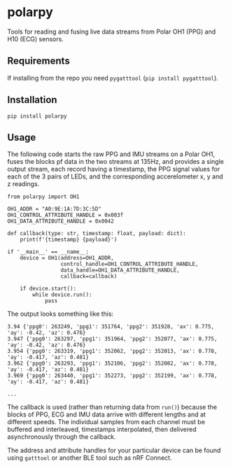 # polarpy

Tools for reading and fusing live data streams from Polar OH1 (PPG) and H10 (ECG) sensors.

## Requirements

If installing from the repo you need `pygatttool` (`pip install pygatttool`).

## Installation

```
pip install polarpy
```

## Usage

The following code starts the raw PPG and IMU streams on a Polar OH1, fuses the blocks pf data in the two streams at 135Hz, and provides a single output stream, each record having a timestamp, the PPG signal values for each of the 3 pairs of LEDs, and the corresponding accerelometer x, y and z readings.

```
from polarpy import OH1

OH1_ADDR = "A0:9E:1A:7D:3C:5D"
OH1_CONTROL_ATTRIBUTE_HANDLE = 0x003f
OH1_DATA_ATTRIBUTE_HANDLE = 0x0042

def callback(type: str, timestamp: float, payload: dict):
    print(f'{timestamp} {payload}')

if '__main__' == __name__:
    device = OH1(address=OH1_ADDR,
                 control_handle=OH1_CONTROL_ATTRIBUTE_HANDLE,
                 data_handle=OH1_DATA_ATTRIBUTE_HANDLE,
                 callback=callback)

    if device.start():
        while device.run():
            pass
```

The output looks something like this:

```
3.94 {'ppg0': 263249, 'ppg1': 351764, 'ppg2': 351928, 'ax': 0.775, 'ay': -0.42, 'az': 0.476}
3.947 {'ppg0': 263297, 'ppg1': 351964, 'ppg2': 352077, 'ax': 0.775, 'ay': -0.42, 'az': 0.476}
3.954 {'ppg0': 263319, 'ppg1': 352062, 'ppg2': 352013, 'ax': 0.778, 'ay': -0.417, 'az': 0.481}
3.962 {'ppg0': 263293, 'ppg1': 352106, 'ppg2': 352082, 'ax': 0.778, 'ay': -0.417, 'az': 0.481}
3.969 {'ppg0': 263440, 'ppg1': 352273, 'ppg2': 352199, 'ax': 0.778, 'ay': -0.417, 'az': 0.481}

...
```

The callback is used (rather than returning data from `run()`) because the blocks of PPG, ECG and IMU data arrive with different lengths and at different speeds. The individual samples from each channel must be buffered and interleaved, timestamps interpolated, then delivered asynchronously through the callback. 

The address and attribute handles for your particular device can be found using `gatttool` or another BLE tool such as nRF Connect.
